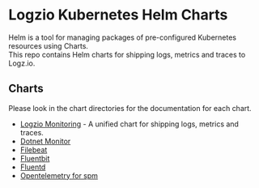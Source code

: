 # Logzio Kubernetes Helm Charts

Helm is a tool for managing packages of pre-configured Kubernetes resources using Charts.   
This repo contains Helm charts for shipping logs, metrics and traces to Logz.io. 

## Charts

Please look in the chart directories for the documentation for each chart.


* [Logzio Monitoring](https://github.com/logzio/logzio-helm/tree/master/charts/logzio-monitoring) - A unified chart for shipping logs, metrics and traces.
* [Dotnet Monitor](https://github.com/logzio/logzio-helm/tree/master/charts/dotnet-monitor)
* [Filebeat](https://github.com/logzio/logzio-helm/tree/master/charts/filebeat)
* [Fluentbit](https://github.com/logzio/logzio-helm/tree/master/charts/fluentbit)
* [Fluentd](https://github.com/logzio/logzio-helm/tree/master/charts/fluentd)
* [Opentelemetry for spm](https://github.com/logzio/logzio-helm/tree/master/charts/logzio-otel-spm)

